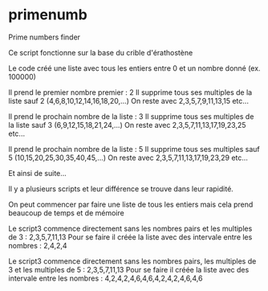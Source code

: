 # primenumb
Prime numbers finder

Ce script fonctionne sur la base du crible d'érathostène

Le code créé une liste avec tous les entiers entre 0 et un nombre donné (ex. 100000)

Il prend le premier nombre premier : 2
Il supprime tous ses multiples de la liste sauf 2 (4,6,8,10,12,14,16,18,20,...)
On reste avec 2,3,5,7,9,11,13,15 etc...

Il prend le prochain nombre de la liste : 3
Il supprime tous ses multiples de la liste sauf 3 (6,9,12,15,18,21,24,...)
On reste avec 2,3,5,7,11,13,17,19,23,25 etc...

Il prend le prochain nombre de la liste : 5
Il supprime tous ses multiples sauf 5 (10,15,20,25,30,35,40,45,...)
On reste avec 2,3,5,7,11,13,17,19,23,29 etc...

Et ainsi de suite...

Il y a plusieurs scripts et leur différence se trouve dans leur rapidité.

On peut commencer par faire une liste de tous les entiers mais cela prend beaucoup de temps et de mémoire

Le script3 commence directement sans les nombres pairs et les multiples de 3 : 2,3,5,7,11,13
Pour se faire il créée la liste avec des intervale entre les nombres : 2,4,2,4


Le script3 commence directement sans les nombres pairs, les multiples de 3 et les multiples de 5 : 2,3,5,7,11,13
Pour se faire il créée la liste avec des intervale entre les nombres : 4,2,4,2,4,6,4,6,4,2,4,2,4,6,4,6

